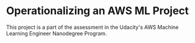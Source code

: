 # Operationalizing an AWS ML Project
 This project is a part of the assessment in the Udacity's AWS Machine Learning Engineer Nanodegree Program.
